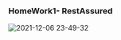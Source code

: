 <h3><bold> HomeWork1- RestAssured</bold></h3>

![2021-12-06 23-49-32](https://user-images.githubusercontent.com/72922738/144931723-21dc054b-7e06-4504-ae84-42bbbe71dc68.gif)
